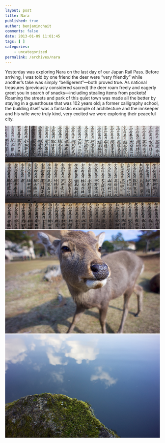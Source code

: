 ```yaml
---
layout: post
title: Nara
published: true
author: benjaminchait
comments: false
date: 2013-01-09 11:01:45
tags: [ ]
categories:
    - uncategorized
permalink: /archives/nara
---
```

Yesterday was exploring Nara on the last day of our Japan Rail Pass. Before arriving, I was told by one friend the deer were &#8220;very friendly&#8221; while another&#8217;s take was simply &#8220;belligerent&#8221;—both proved true. As national treasures (previously considered sacred) the deer roam freely and eagerly greet you in search of snacks—including stealing items from pockets! Roaming the streets and park of this quiet town was made all the better by staying in a guesthouse that was 102 years old; a former calligraphy school, the building itself was a fantastic example of architecture and the innkeeper and his wife were truly kind, very excited we were exploring their peaceful city.


![Temple writing][1]
![Deer][2]
![Pond reflections][3]

 [1]: /wp-content/uploads/media/img/2013/01/nara/DSC02059.jpg
 [2]: /wp-content/uploads/media/img/2013/01/nara/DSC02076.jpg
 [3]: /wp-content/uploads/media/img/2013/01/nara/DSC02097.jpg
